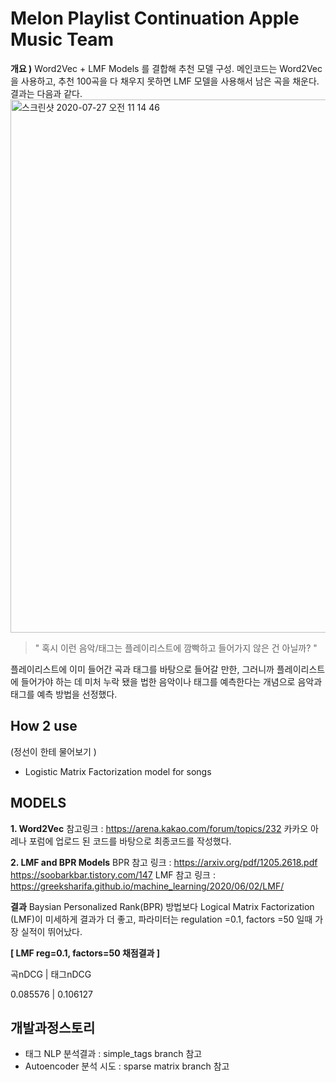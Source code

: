# Melon Playlist Continuation Apple Music Team
**개요 )** Word2Vec + LMF Models 를 결합해 추천 모델 구성.
메인코드는 Word2Vec을 사용하고, 추천 100곡을 다 채우지 못하면 LMF 모델을 사용해서 남은 곡을 채운다. 결과는 다음과 같다.
<img width="853" alt="스크린샷 2020-07-27 오전 11 14 46" src="https://user-images.githubusercontent.com/56217762/88497251-c4dfdb00-cffa-11ea-974e-a97c47b3b286.png">




> " 혹시 이런 음악/태그는 플레이리스트에 깜빡하고 들어가지 않은 건 아닐까? "

플레이리스트에 이미 들어간 곡과 태그를 바탕으로 들어갈 만한, 그러니까 플레이리스트에 들어가야 하는 데 미처 누락 됐을 법한 음악이나 태그를 예측한다는 개념으로 음악과 태그를 예측 방법을 선정했다. 





## How 2 use
(정선이 한테 물어보기 )
- Logistic Matrix Factorization model for songs






## MODELS 
**1. Word2Vec**
참고링크 : https://arena.kakao.com/forum/topics/232
카카오 아레나 포럼에 업로드 된 코드를 바탕으로 최종코드를 작성했다.




**2. LMF and BPR Models** 
BPR 참고 링크 :  https://arxiv.org/pdf/1205.2618.pdf
                            https://soobarkbar.tistory.com/147
LMF 참고 링크 : https://greeksharifa.github.io/machine_learning/2020/06/02/LMF/




**결과**
Baysian Personalized Rank(BPR) 방법보다 Logical Matrix Factorization (LMF)이 미세하게 결과가 더 좋고,
파라미터는 regulation =0.1, factors =50 일때 가장 실적이 뛰어났다. 

**[ LMF reg=0.1, factors=50 채점결과 ]**


곡nDCG | 태그nDCG 



0.085576 | 0.106127




## 개발과정스토리
- 태그 NLP 분석결과 : simple_tags branch 참고 
- Autoencoder 분석 시도 : sparse matrix branch 참고 


